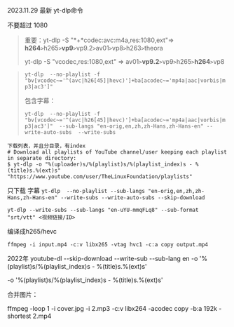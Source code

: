 2023.11.29 最新 yt-dlp命令

不要超过 1080

> 重要：yt-dlp -S "*+*codec:avc:m4a,res:1080,ext"=> **h264**` > `h265` > `**vp9**` > `vp9.2` > `av01` > `vp8` > `h263` > `theora
>
> yt-dlp -S "vcodec,res:1080,ext" => av01` > `**vp9.2**` > `vp9` > `h265` > `**h264**` > `vp8 
>
> 

> `yt-dlp  --no-playlist -f  "bv[vcodec~='^(avc|h26[45]|hevc)']+ba[acodec~='mp4a|aac|vorbis|mp3|ac3']"`
>
> 包含字幕：
>
> `yt-dlp  --no-playlist -f  "bv[vcodec~='^(avc|h26[45]|hevc)']+ba[acodec~='mp4a|aac|vorbis|mp3|ac3']"  --sub-langs "en-orig,en,zh,zh-Hans,zh-Hans-en" --write-auto-subs  --write-subs  `

```
下载列表，并且分目录，有index
# Download all playlists of YouTube channel/user keeping each playlist in separate directory:
$ yt-dlp -o "%(uploader)s/%(playlist)s/%(playlist_index)s - %(title)s.%(ext)s" "https://www.youtube.com/user/TheLinuxFoundation/playlists"
```

只下载 字幕 
`yt-dlp  --no-playlist --sub-langs "en-orig,en,zh,zh-Hans,zh-Hans-en" --write-subs --write-auto-subs --skip-download `

`yt-dlp --write-subs --sub-langs "en-uYU-mmqFLq8" --sub-format "srt/vtt" <视频链接/ID>`

编译成h265/hevc

`ffmpeg -i input.mp4 -c:v libx265 -vtag hvc1 -c:a copy output.mp4`

2022年 youtube-dl  --skip-download --write-sub --sub-lang en   -o '%(playlist)s/%(playlist_index)s - %(title)s.%(ext)s' 

 -o '%(playlist)s/%(playlist_index)s - %(title)s.%(ext)s' 

合并图片：

ffmpeg -loop 1 -i cover.jpg -i 2.mp3 -c:v libx264 -acodec copy -b:a 192k -shortest 2.mp4

